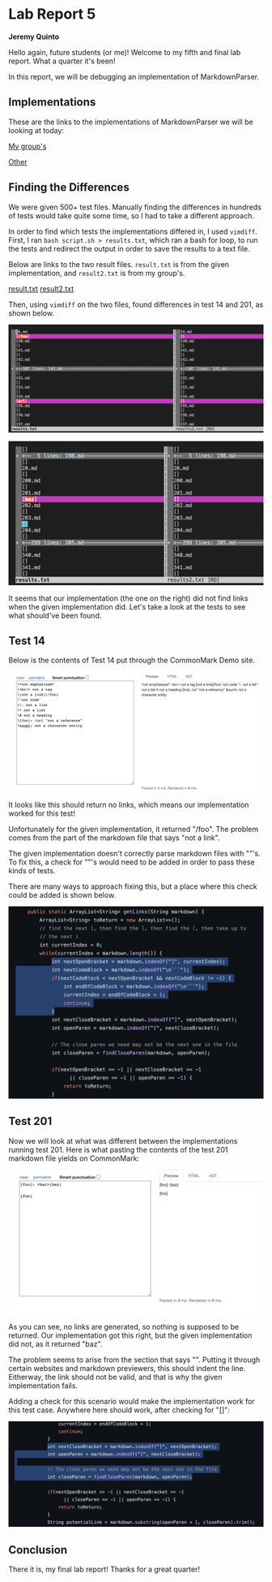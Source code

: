 # Lab Report 5
**Jeremy Quinto**

Hello again, future students (or me)! Welcome to my fifth and final lab report. What a quarter it's been! 

In this report, we will be debugging an implementation of MarkdownParser.

## Implementations
These are the links to the implementations of MarkdownParser we will be looking at today:

[My group's](https://github.com/wow13524/markdown-parser)

[Other](https://github.com/nidhidhamnani/markdown-parser)

## Finding the Differences
We were given 500+ test files. Manually finding the differences in hundreds of tests would take quite some time, so I had to take a different approach.

In order to find which tests the implementations differed in, I used `vimdiff`. First, I ran `bash script.sh > results.txt`, which ran a bash for loop, to run the tests and redirect the output in order to save the results to a text file. 

Below are links to the two result files. `result.txt` is from the given implementation, and `result2.txt` is from my group's.

[result.txt](https://github.com/jpquinto/cse15l-lab-reports/blob/main/results.txt)
[result2.txt](https://github.com/jpquinto/cse15l-lab-reports/blob/main/results2.txt)

Then, using `vimdiff` on the two files, found differences in test 14 and 201, as shown below. 

![](vimdiff.png)

![](vimdiff2.png)

It seems that our implementation (the one on the right) did not find links when the given implementation did. Let's take a look at the tests to see what should've been found. 

## Test 14
Below is the contents of Test 14 put through the CommonMark Demo site. 

![](test14.png)

It looks like this should return no links, which means our implementation worked for this test! 

Unfortunately for the given implementation, it returned "/foo". The problem comes from the part of the markdown file that says "not a link". 

The given implementation doesn't correctly parse markdown files with "\"'s. To fix this, a check for "\"'s would need to be added in order to pass these kinds of tests.

There are many ways to approach fixing this, but a place where this check could be added is shown below. 

![](wheretofix14.png)

## Test 201
Now we will look at what was different between the implementations running test 201. Here is what pasting the contents of the test 201 markdown file yields on CommonMark:

![](test201.png)

As you can see, no links are generated, so nothing is supposed to be returned. Our implementation got this right, but the given implementation did not, as it returned "baz".

The problem seems to arise from the section that says "<bar>". Putting it through certain websites and markdown previewers, this should indent the line. Eitherway, the link should not be valid, and that is why the given implementation fails. 

Adding a check for this scenario would make the implementation work for this test case. Anywhere here should work, after checking for "[]":

![](test201fix.png)

## Conclusion

There it is, my final lab report! Thanks for a great quarter!